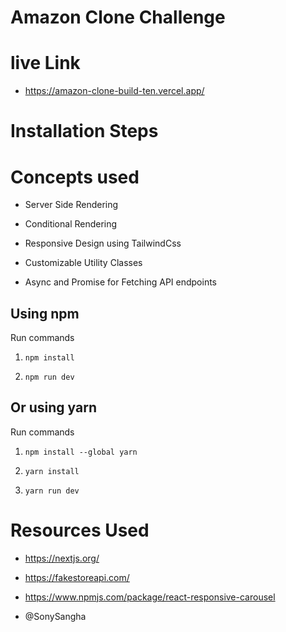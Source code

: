 # Amazon Clone Challenge

# live Link

- https://amazon-clone-build-ten.vercel.app/

# Installation Steps

# Concepts used

- Server Side Rendering

- Conditional Rendering

- Responsive Design using TailwindCss 

- Customizable Utility Classes

- Async and Promise for Fetching API endpoints

## Using npm

Run commands

1) ```npm install```


2) ```npm run dev```


## Or using yarn

Run commands 

1) ```npm install --global yarn```

2) ```yarn install```

3) ```yarn run dev```

# Resources Used

- https://nextjs.org/

- https://fakestoreapi.com/

- https://www.npmjs.com/package/react-responsive-carousel

- @SonySangha


